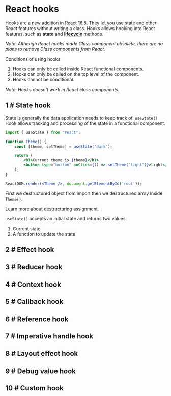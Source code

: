 # React hooks
Hooks are a new addition in React 16.8. They let you use state and other React features without writing a class. Hooks allows hooking into React features, such as **state** and **[lifecycle](lifecycle.md)** methods.

*Note: Although React hooks made Class component obsolete, there are no plans to remove Class components from React.*

Conditions of using hooks:
1. Hooks can only be called inside React functional components.
2. Hooks can only be called on the top level of the component.
3. Hooks cannot be conditional.

*Note: Hooks doesn't work in React class components.*

## 1 # State hook
State is generally the data application needs to keep track of. `useState()` Hook allows tracking and processing of the state in a functional component.

```jsx
import { useState } from "react";

function Theme() {
    const [theme, setTheme] = useState("dark");

    return (
        <h1>Current theme is {theme}</h1>
        <button type="button" onClick={() => setTheme("light")}>Light</button>
    );
}

ReactDOM.render(<Theme />, document.getElementById('root'));
```
First we destructured object from import then we destructured array inside `Theme()`.

[Learn more about destructuring assignment.](https://developer.mozilla.org/en-US/docs/Web/JavaScript/Reference/Operators/Destructuring_assignment)


`useState()` accepts an initial state and returns two values:
1. Current state
2. A function to update the state



## 2 # Effect hook

## 3 # Reducer hook

## 4 # Context hook

## 5 # Callback hook

## 6 # Reference hook

## 7 # Imperative handle hook

## 8 # Layout effect hook

## 9 # Debug value hook

## 10 # Custom hook

